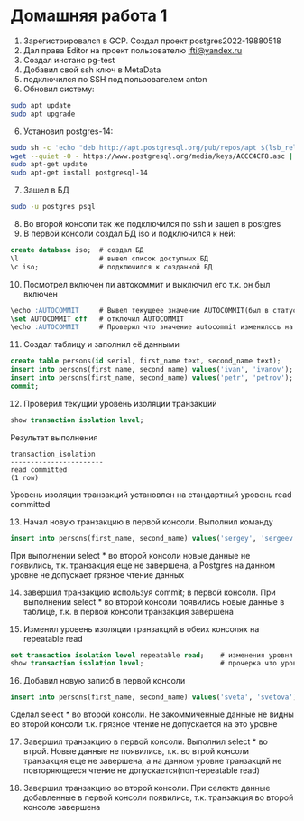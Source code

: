 # Домашняя работа 1

1. Зарегистрировался в GCP. Создал проект postgres2022-19880518
2. Дал права Editor на проект пользователю ifti@yandex.ru
3. Создал инстанс pg-test
4. Добавил свой ssh ключ в MetaData
5. подключился по SSH под пользователем anton
6. Обновил систему:
```bash
sudo apt update
sudo apt upgrade
```
6. Установил postgres-14:
```bash
sudo sh -c 'echo "deb http://apt.postgresql.org/pub/repos/apt $(lsb_release -cs)-pgdg main" > /etc/apt/sources.list.d/pgdg.list'
wget --quiet -O - https://www.postgresql.org/media/keys/ACCC4CF8.asc | sudo apt-key add -
sudo apt-get update
sudo apt-get install postgresql-14
```
7. Зашел в БД
```bash
sudo -u postgres psql
```
8. Во второй консоли так же подключился по ssh и зашел в postgres
9. В первой консоли создал БД iso и подключился к ней:
```sql
create database iso;  # создал БД
\l                    # вывел список доступных БД
\c iso;               # подключился к созданной БД
```
10. Посмотрел включен ли автокоммит и выключил его т.к. он был включен
```sql
\echo :AUTOCOMMIT     # Вывел текущеее значение AUTOCOMMIT(был в статусе on)
\set AUTOCOMMIT off   # отключил AUTOCOMMIT
\echo :AUTOCOMMIT     # Проверил что значение autocommit изменилось на off
```
11. Создал таблицу и заполнил её данными
```sql
create table persons(id serial, first_name text, second_name text);
insert into persons(first_name, second_name) values('ivan', 'ivanov');
insert into persons(first_name, second_name) values('petr', 'petrov');
commit;
```
12. Проверил текущий уровень изоляции транзакций
```sql
show transaction isolation level;
```
Результат выполнения
```
transaction_isolation
-----------------------
read committed
(1 row)
```
Уровень изоляции транзакций установлен на стандартный уровень read committed

13. Начал новую транзакцию в первой консоли. Выполнил команду
```sql
insert into persons(first_name, second_name) values('sergey', 'sergeev');
```
При выполнении select *  во второй консоли новые данные не появились, т.к. транзакция еще не завершена, а Postgres на данном уровне не допускает грязное чтение данных

14. завершил транзакцию используя commit; в первой консоли. При выполнении select * во второй консоли появились новые данные в таблице, т.к. в первой консоли транзакция завершена

15. Изменил уровень изоляции транзакций в обеих консолях на repeatable read
```sql
set transaction isolation level repeatable read;    # изменения уровня на repeatable read
show transaction isolation level;                   # прочерка что уровень изменился
```

16. Добавил новую записб в первой консоли
```sql
insert into persons(first_name, second_name) values('sveta', 'svetova');
```
Сделал select * во второй консоли. Не закоммиченные данные не видны во второй консоли т.к. грязное чтение не допускается на это уровне

17. Завершил транзакцию в первой консоли. Выполнил select * во втрой. Новые данные не появились, т.к. во втрой консоли транзакция еще не завершена, а на данном уровне транзакций не повторяющееся чтение не допускается(non-repeatable read)

18. Завершил транзакцию во второй консоли. При селекте данные добавленные в первой консоли появились, т.к. транзакция во второй консоле завершена
